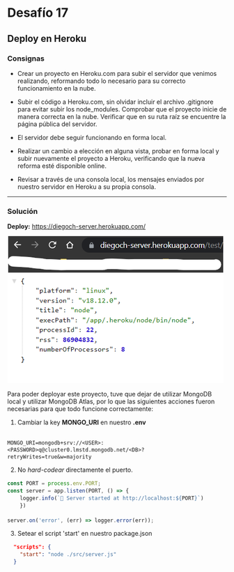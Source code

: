 # Desafío 17

## Deploy en Heroku

### Consignas

- Crear un proyecto en Heroku.com para subir el servidor que venimos realizando, reformando todo lo necesario para su correcto funcionamiento en la nube.

- Subir el código a Heroku.com, sin olvidar incluir el archivo .gitignore para evitar subir los node_modules. Comprobar que el proyecto inicie de manera correcta en la nube. Verificar que en su ruta raíz se encuentre la página pública del servidor.

- El servidor debe seguir funcionando en forma local.

- Realizar un cambio a elección en alguna vista, probar en forma local y subir nuevamente el proyecto a Heroku, verificando que la nueva reforma esté disponible online.

- Revisar a través de una consola local, los mensajes enviados por nuestro servidor en Heroku a su propia consola.

----
### Solución

**Deploy:** https://diegoch-server.herokuapp.com/ 

<img src="test-info.png" alt="Deploy ejemplo"/>


Para poder deployar este proyecto, tuve que dejar de utilizar MongoDB local y utilizar MongoDB Atlas, por lo que las siguientes acciones fueron necesarias para que todo funcione correctamente:

1. Cambiar la key **MONGO_URI** en nuestro **.env**

```console

MONGO_URI=mongodb+srv://<USER>:<PASSWORD>q@cluster0.lmstd.mongodb.net/<DB>?retryWrites=true&w=majority

```

2. No *hard-codear* directamente el puerto.

```js
const PORT = process.env.PORT;
const server = app.listen(PORT, () => {
    logger.info(`🚀 Server started at http://localhost:${PORT}`)
    })
    
server.on('error', (err) => logger.error(err));
```

3. Setear el script 'start' en nuestro package.json

```json
  "scripts": {
    "start": "node ./src/server.js"
  }
```

